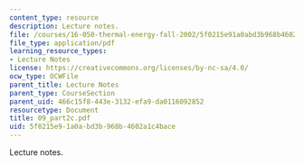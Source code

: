 ```yaml
---
content_type: resource
description: Lecture notes.
file: /courses/16-050-thermal-energy-fall-2002/5f0215e91a0abd3b968b4602a1c4bace_09_part2c.pdf
file_type: application/pdf
learning_resource_types:
- Lecture Notes
license: https://creativecommons.org/licenses/by-nc-sa/4.0/
ocw_type: OCWFile
parent_title: Lecture Notes
parent_type: CourseSection
parent_uid: 466c15f8-443e-3132-efa9-da0116092852
resourcetype: Document
title: 09_part2c.pdf
uid: 5f0215e9-1a0a-bd3b-968b-4602a1c4bace
---
```

Lecture notes.